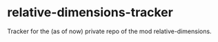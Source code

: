 # relative-dimensions-tracker
Tracker for the (as of now) private repo of the mod relative-dimensions.

